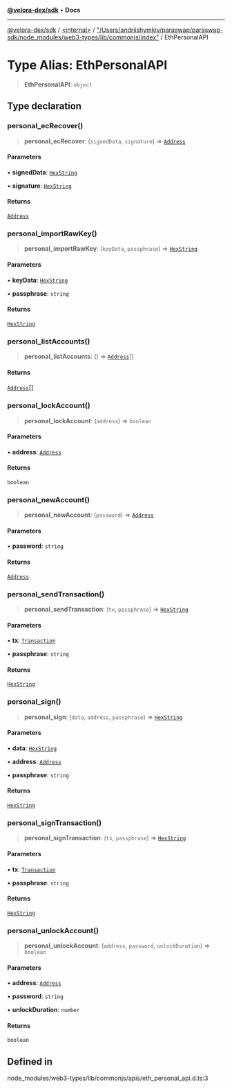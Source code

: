 [**@velora-dex/sdk**](../../../../README.md) • **Docs**

***

[@velora-dex/sdk](../../../../globals.md) / [\<internal\>](../../../README.md) / ["/Users/andriishymkiv/paraswap/paraswap-sdk/node\_modules/web3-types/lib/commonjs/index"](../README.md) / EthPersonalAPI

# Type Alias: EthPersonalAPI

> **EthPersonalAPI**: `object`

## Type declaration

### personal\_ecRecover()

> **personal\_ecRecover**: (`signedData`, `signature`) => [`Address`](../../../type-aliases/Address.md)

#### Parameters

• **signedData**: [`HexString`](../../../type-aliases/HexString.md)

• **signature**: [`HexString`](../../../type-aliases/HexString.md)

#### Returns

[`Address`](../../../type-aliases/Address.md)

### personal\_importRawKey()

> **personal\_importRawKey**: (`keyData`, `passphrase`) => [`HexString`](../../../type-aliases/HexString.md)

#### Parameters

• **keyData**: [`HexString`](../../../type-aliases/HexString.md)

• **passphrase**: `string`

#### Returns

[`HexString`](../../../type-aliases/HexString.md)

### personal\_listAccounts()

> **personal\_listAccounts**: () => [`Address`](../../../type-aliases/Address.md)[]

#### Returns

[`Address`](../../../type-aliases/Address.md)[]

### personal\_lockAccount()

> **personal\_lockAccount**: (`address`) => `boolean`

#### Parameters

• **address**: [`Address`](../../../type-aliases/Address.md)

#### Returns

`boolean`

### personal\_newAccount()

> **personal\_newAccount**: (`password`) => [`Address`](../../../type-aliases/Address.md)

#### Parameters

• **password**: `string`

#### Returns

[`Address`](../../../type-aliases/Address.md)

### personal\_sendTransaction()

> **personal\_sendTransaction**: (`tx`, `passphrase`) => [`HexString`](../../../type-aliases/HexString.md)

#### Parameters

• **tx**: [`Transaction`](../interfaces/Transaction.md)

• **passphrase**: `string`

#### Returns

[`HexString`](../../../type-aliases/HexString.md)

### personal\_sign()

> **personal\_sign**: (`data`, `address`, `passphrase`) => [`HexString`](../../../type-aliases/HexString.md)

#### Parameters

• **data**: [`HexString`](../../../type-aliases/HexString.md)

• **address**: [`Address`](../../../type-aliases/Address.md)

• **passphrase**: `string`

#### Returns

[`HexString`](../../../type-aliases/HexString.md)

### personal\_signTransaction()

> **personal\_signTransaction**: (`tx`, `passphrase`) => [`HexString`](../../../type-aliases/HexString.md)

#### Parameters

• **tx**: [`Transaction`](../interfaces/Transaction.md)

• **passphrase**: `string`

#### Returns

[`HexString`](../../../type-aliases/HexString.md)

### personal\_unlockAccount()

> **personal\_unlockAccount**: (`address`, `password`, `unlockDuration`) => `boolean`

#### Parameters

• **address**: [`Address`](../../../type-aliases/Address.md)

• **password**: `string`

• **unlockDuration**: `number`

#### Returns

`boolean`

## Defined in

node\_modules/web3-types/lib/commonjs/apis/eth\_personal\_api.d.ts:3
